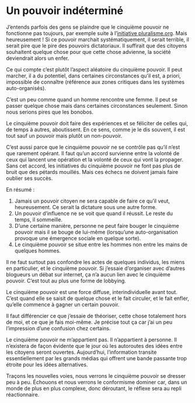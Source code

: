 # Un pouvoir indéterminé

J’entends parfois des gens se plaindre que le cinquième pouvoir ne fonctionne pas toujours, par exemple suite à l’[initiative pluralisme.org](https://tcrouzet.com/2007/02/16/appel-citoyen-pour-le-pluralisme-democratique/). Mais heureusement ! Si ce pouvoir marchait systématiquement, il serait terrible, il serait pire que le pire des pouvoirs dictatoriaux. Il suffirait que des citoyens souhaitent quelque chose pour que cette chose advienne, la société deviendrait alors un enfer.

Ce qui compte c’est plutôt l’aspect aléatoire du cinquième pouvoir. Il peut marcher, il a du potentiel, dans certaines circonstances qu’il est, a priori, impossible de connaître (référence aux zones critiques dans les systèmes auto-organisés).

C’est un peu comme quand un homme rencontre une femme. Il peut se passer quelque chose mais dans certaines circonstances seulement. Sinon nous serions pires que les bonobos.

Le cinquième pouvoir doit faire des expériences et se féliciter de celles qui, de temps à autres, aboutissent. En ce sens, comme je le dis souvent, il est tout sauf un pouvoir mais plutôt un non-pouvoir.

C’est aussi parce que le cinquième pouvoir ne se contrôle pas qu’il n’est que rarement opérant. Il faut qu’un accord survienne entre la volonté de ceux qui lancent une opération et la volonté de ceux qui vont la propager. Sans cet accord, les initiatives du cinquième pouvoir ne font pas plus de bruit que des pétards mouillés. Mais ces échecs ne doivent jamais faire oublier ses succès.

En résumé :

1. Jamais un pouvoir citoyen ne sera capable de faire ce qu’il veut, heureusement. Ce serait la dictature sous une autre forme.
2. Un pouvoir d’influence ne se voit que quand il réussit. Le reste du temps, il sommeille.
3. D’une certaine manière, personne ne peut faire bouger le cinquième pouvoir mais il se bouge de lui-même (lorsqu’une auto-organisation provoque une émergence sociale en quelque sorte).
4. Le cinquième pouvoir se situe entre les hommes non entre les mains de quelques hommes.

Il ne faut surtout pas confondre les actes de quelques individus, les miens en particulier, et le cinquième pouvoir. Si j’essaie d’organiser avec d’autres blogueurs un débat sur internet, ça n’a aucun lien avec le cinquième pouvoir. C’est tout au plus une forme de lobbying.

Le cinquième pouvoir est une force diffuse, interindividuelle avant tout. C’est quand elle se saisit de quelque chose et le fait circuler, et le fait enfler, qu’elle commence à gagner un certain pouvoir.

Il faut différencier ce que j’essaie de théoriser, cette chose totalement hors de moi, et ce que je fais moi-même. Je précise tout ça car j’ai un peu l’impression d’une confusion chez certains.

Le cinquième pouvoir ne m’appartient pas. Il n’appartient à personne. Il n’existera de façon évidente que le jour où les autoroutes des idées entre les citoyens seront ouvertes. Aujourd’hui, l’information transite essentiellement par les grands médias qui offrent une bande passante trop étroite pour les idées alternatives.

Traçons les nouvelles voies, nous verrons le cinquième pouvoir se dresser peu à peu. Échouons et nous verrons le conformisme dominer car, dans un monde de plus en plus complexe, donc déroutant, le réflexe sera au repli réactionnaire.